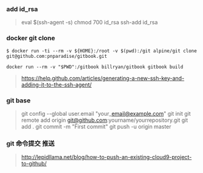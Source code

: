 
### add id_rsa 

> eval $(ssh-agent -s)
> chmod 700 id_rsa
> ssh-add id_rsa

### docker git clone

```
$ docker run -ti --rm -v ${HOME}:/root -v $(pwd):/git alpine/git clone git@github.com:pnparadise/gitbook.git
```

```
docker run --rm -v "$PWD":/gitbook billryan/gitbook gitbook build
```

> https://help.github.com/articles/generating-a-new-ssh-key-and-adding-it-to-the-ssh-agent/

### git base

> git config --global user.email "your\_email@example.com"
> git init
> git remote add origin git@github.com:yourname/yourrepository.git
> git add .
> git commit -m "First commit"
> git push -u origin master

#### 

### git 命令提交 推送

> http://lepidllama.net/blog/how-to-push-an-existing-cloud9-project-to-github/



